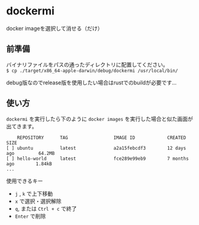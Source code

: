 # dockermi
docker imageを選択して消せる（だけ）

## 前準備
バイナリファイルをパスの通ったディレクトリに配置してください。  
`$ cp ./target/x86_64-apple-darwin/debug/dockermi /usr/local/bin/`

debug版なのでrelease版を使用したい場合はrustでのbuildが必要です...

## 使い方
`dockermi` を実行したら下のように `docker images` を実行した場合と似た画面が出てきます。
```
    REPOSITORY      TAG                 IMAGE ID            CREATED             SIZE
[ ] ubuntu          latest              a2a15febcdf3        12 days ago         64.2MB
[ ] hello-world     latest              fce289e99eb9        7 months ago        1.84kB
...
```
使用できるキー
- `j` , `k` で上下移動
- `x` で選択・選択解除
- `q`, または `Ctrl + c` で終了
- `Enter` で削除
